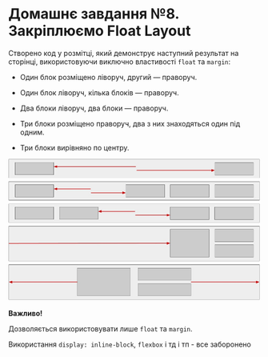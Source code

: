 # Домашнє завдання №8. Закріплюємо Float Layout

Створено код у розмітці, який демонструє наступний результат на сторінці, використовуючи виключно властивості `float` та `margin`:

- Один блок розміщено ліворуч, другий — праворуч.

- Один блок ліворуч, кілька блоків — праворуч.

- Два блоки ліворуч, два блоки — праворуч.

- Три блоки розміщено праворуч, два з них знаходяться один під одним.

- Три блоки вирівняно по центру.

![image!](/image/1.jpg)

**Важливо!**

Дозволяється використовувати лише `float` та `margin`.

Використання `display: inline-block`, `flexbox` і тд і тп - все заборонено
